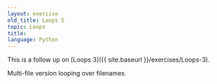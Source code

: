 ```yaml
---
layout: exercise
old_title: Loops 5
topic: Loops
title:
language: Python
---
```


This is a follow up on [Loops 3]({{ site.baseurl }}/exercises/Loops-3).

Multi-file version looping over filenames.
